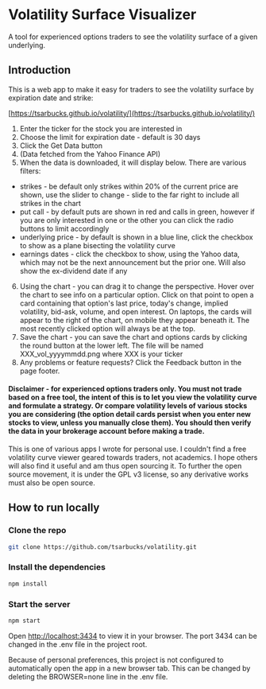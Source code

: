 # Volatility Surface Visualizer

A tool for experienced options traders to see the volatility surface of a given underlying.

## Introduction

This is a web app to make it easy for traders to see the volatility surface by expiration date and strike:

[https://tsarbucks.github.io/volatility/](https://tsarbucks.github.io/volatility/)

1. Enter the ticker for the stock you are interested in
2. Choose the limit for expiration date - default is 30 days
3. Click the Get Data button
4. (Data fetched from the Yahoo Finance API)
5. When the data is downloaded, it will display below. There are various filters:
  * strikes - be default only strikes within 20% of the current price are shown, use the slider to change - slide to the far right to include all strikes in the chart
  * put call - by default puts are shown in red and calls in green, however if you are only interested in one or the other you can click the radio buttons to limit accordingly
  * underlying price - by default is shown in a blue line, click the checkbox to show as a plane bisecting the volatility curve
  * earnings dates - click the checkbox to show, using the Yahoo data, which may not be the next announcement but the prior one. Will also show the ex-dividend date if any
6. Using the chart - you can drag it to change the perspective. Hover over the chart to see info on a particular option. Click on that point to open a card containing that option's last price, today's change, implied volatility, bid-ask, volume, and open interest. On laptops, the cards will appear to the right of the chart, on mobile they appear beneath it. The most recently clicked option will always be at the top.
7. Save the chart - you can save the chart and options cards by clicking the round button at the lower left. The file will be named XXX_vol_yyyymmdd.png where XXX is your ticker
8. Any problems or feature requests? Click the Feedback button in the page footer.

#### Disclaimer - for experienced options traders only. You must not trade based on a free tool, the intent of this is to let you view the volatility curve and formulate a strategy. Or compare volatility levels of various stocks you are considering (the option detail cards persist when you enter new stocks to view, unless you manually close them). You should then verify the data in your brokerage account before making a trade.

This is one of various apps I wrote for personal use. I couldn't find a free volatility curve viewer geared towards traders, not academics. I hope others will also find it useful and am thus open sourcing it. To further the open source movement, it is under the GPL v3 license, so any derivative works must also be open source.

## How to run locally

### Clone the repo

```bash
git clone https://github.com/tsarbucks/volatility.git
```

### Install the dependencies

```bash
npm install
```

### Start the server

```bash
npm start
```

Open [http://localhost:3434](http://localhost:3434) to view it in your browser. The port 3434 can be changed in the .env file in the project root.

Because of personal preferences, this project is not configured to automatically open the app in a new browser tab. This can be changed by deleting the BROWSER=none line in the .env file.